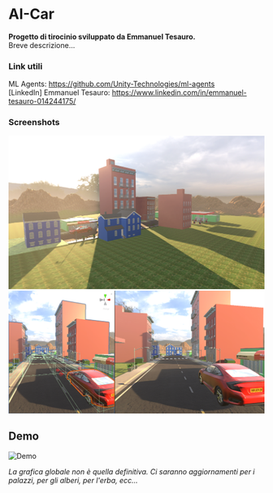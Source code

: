 # AI-Car

**Progetto di tirocinio sviluppato da Emmanuel Tesauro.**<br/>
Breve descrizione...<br/>

### Link utili
ML Agents: https://github.com/Unity-Technologies/ml-agents<br/>
[LinkedIn] Emmanuel Tesauro: https://www.linkedin.com/in/emmanuel-tesauro-014244175/<br/>

### Screenshots
<img width="800" src="https://github.com/ETesauro/AI-Car/blob/3_Terrain/Screenshots/Screenshot_1.png?raw=true">
<img width="800" src="https://github.com/ETesauro/AI-Car/blob/3_Terrain/Screenshots/Screenshot_2.png?raw=true">

## Demo

![Demo](Screenshots/Menu.gif)

<em style="">La grafica globale non è quella definitiva. Ci saranno aggiornamenti per i palazzi, per gli alberi, per l'erba, ecc...</em>
